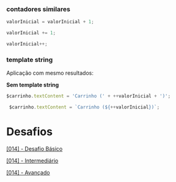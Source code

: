 ### contadores similares

```javascript
valorInicial = valorInicial + 1; 
```
```javascript
valorInicial += 1;
```

```javascript
valorInicial++;
```

### template string

Aplicação com mesmo resultados:

**Sem template string**

```javascript
$carrinho.textContent = 'Carrinho (' + ++valorInicial + ')';
```
```javascript
 $carrinho.textContent = `Carrinho (${++valorInicial})`;
```



# Desafios

[[014] - Desafio Básico ]()

[[014] - Intermediário]()

[[014] - Avançado]()



